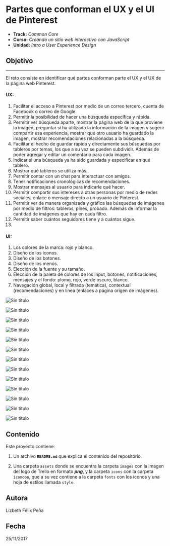 # Partes que conforman el UX y el UI de Pinterest

* **Track:** _Common Core_
* **Curso:** _Creando un sitio web interactivo con JavaScript_
* **Unidad:** _Intro a User Experience Design_

## Objetivo
---
El reto consiste en identificar qué partes conforman parte el UX y el UX de la página web Pinterest.
#### UX:
1. Facilitar el acceso a Pinterest por medio de un correo tercero, cuenta de Facebook o correo de Google.
2. Permitir la posibilidad de hacer una búsqueda específica y rápida.
3. Permitir ver búsqueda aparte, mostrar la página web de la que proviene la imagen, preguntar si ha utilizado la información de la imagen y sugerir compartir esa experiencia, mostrar qué otro usuario ha guardado la imagen, mostrar recomendaciones relacionadas a la búsqueda.
4. Facilitar el hecho de guardar rápida y directamente sus búsquedas por tableros por temas, los que a su vez se pueden subdividir. Además de poder agregar y editar un comentario para cada imagen.
5. Indicar si una búsqueda ya ha sido guardada y especificar en qué tablero.
6. Mostrar qué tableros se utiliza más.
7. Permitir contar con un chat para interactuar con amigos.
8. Tener notificaciones cronológicas de recomendaciones.
9. Mostrar mensajes al usuario para indicarle qué hacer.
10. Permitir compartir sus intereses a otras personas por medio de redes sociales, enlace o mensaje directo a un usuario de Pinterest.
11. Permitir ver de manera organizada y gráfica las búsquedas de imágenes por medio de filtros: tableros, pines, probado. Además de informar la cantidad de imágenes que hay en cada filtro.
12. Permitir saber cuántos seguidores tiene y a cuántos sigue.
13.


#### UI:
1. Los colores de la marca: rojo y blanco.
2. Diseño de los íconos.
2. Diseño de los botones.
3. Diseño de los menús.
4. Elección de la fuente y su tamaño.
5. Elección de la paleta de colores de los input, botones, notificaciones, mensajes y el fondo: plomo, rojo, verde oscuro, blanco.
6. Navegación global, local y filtrada (temática), contextual (recomendaciones) y en línea (enlaces a página origen de imágenes).


![Sin titulo](docs/pinterest1.JPG)

![Sin titulo](docs/pinterest5.JPG)

![Sin titulo](docs/pinterest14.JPG)

![Sin titulo](docs/pinterest4.JPG)

![Sin titulo](docs/pinterest3.JPG)

![Sin titulo](docs/pinterest6.JPG)

![Sin titulo](docs/pinterest13.JPG)

![Sin titulo](docs/pinterest7.JPG)

![Sin titulo](docs/pinterest8.JPG)

![Sin titulo](docs/pinterest9.JPG)

![Sin titulo](docs/pinterest10.JPG)

![Sin titulo](docs/pinterest11.JPG)

![Sin titulo](docs/pinterest12.JPG)



## Contenido

Este proyecto contiene:
1. Un archivo  **`README.md`** que explica el contenido del repositorio.

2. Una carpeta `assets` donde se encuentra la carpeta `images` con la imagen del logo de Trello en formato ***png***, y la carpeta `icons` con la carpeta `icomoon`, que a su vez contiene a la carpeta `fonts` con los íconos y una hoja de estilos llamada `style`.

## Autora
Lizbeth Félix Peña

## Fecha
25/11/2017

